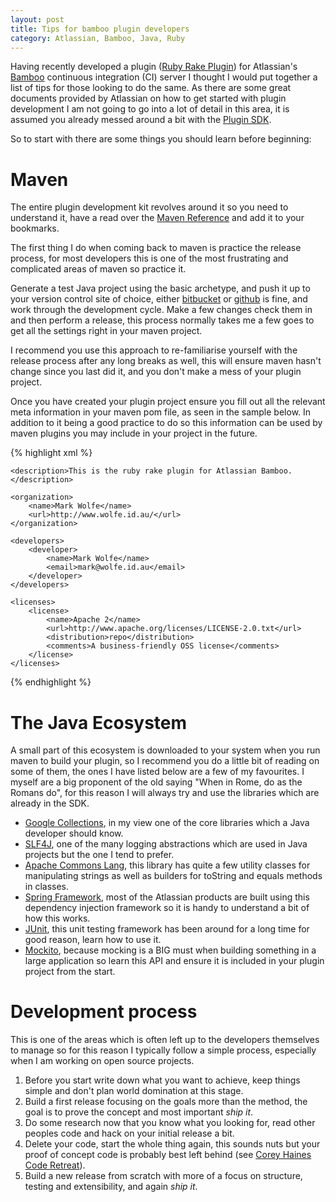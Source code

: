 ```yaml
---
layout: post
title: Tips for bamboo plugin developers
category: Atlassian, Bamboo, Java, Ruby
---
```


Having recently developed a plugin ([Ruby Rake Plugin](https://plugins.atlassian.com/plugin/details/770964)) for Atlassian's [Bamboo](http://www.atlassian.com/software/bamboo/overview) continuous integration (CI) server I thought I would put together a list of tips for those looking to do the same. As there are some great documents provided by Atlassian on how to get started with plugin development I am not going to go into a lot of detail in this area, it is assumed you already messed around a bit with the [Plugin SDK](https://developer.atlassian.com/display/DOCS/Developer+Quick+Start).

So to start with there are some things you should learn before beginning:

# Maven

The entire plugin development kit revolves around it so you need to understand it, have a read over the [Maven Reference](http://www.sonatype.com/books/mvnref-book/reference/) and add it to your bookmarks.

The first thing I do when coming back to maven is practice the release process, for most developers this is one of the most frustrating and complicated areas of maven so practice it. 

Generate a test Java project using the basic archetype, and push it up to your version control site of choice, either [bitbucket](http://bitbucket.org/) or [github](http://github.com) is fine, and work through the development cycle. Make a few changes check them in and then perform a release, this process normally takes me a few goes to get all the settings right in your maven project. 

I recommend you use this approach to re-familiarise yourself with the release process after any long breaks as well, this will ensure maven hasn't change since you last did it, and you don't make a mess of your plugin project.

Once you have created your plugin project ensure you fill out all the relevant meta information in your maven pom file, as seen in the sample below. In addition to it being a good practice to do so this information can be used by maven plugins you may include in your project in the future.

{% highlight xml %}

    <description>This is the ruby rake plugin for Atlassian Bamboo.</description>

    <organization>
        <name>Mark Wolfe</name>
        <url>http://www.wolfe.id.au/</url>
    </organization>

    <developers>
        <developer>
            <name>Mark Wolfe</name>
            <email>mark@wolfe.id.au</email>
        </developer>
    </developers>

    <licenses>
        <license>
            <name>Apache 2</name>
            <url>http://www.apache.org/licenses/LICENSE-2.0.txt</url>
            <distribution>repo</distribution>
            <comments>A business-friendly OSS license</comments>
        </license>
    </licenses>

{% endhighlight %}

# The Java Ecosystem

A small part of this ecosystem is downloaded to your system when you run maven to build your plugin, so I recommend you do a little bit of reading on some of them, the ones I have listed below are a few of my favourites. I myself are a big proponent of the old saying "When in Rome, do as the Romans do", for this reason I will always try and use the libraries which are already in the SDK.

* [Google Collections](http://code.google.com/p/guava-libraries/), in my view one of the core libraries which a Java developer should know.
* [SLF4J](http://www.slf4j.org/), one of the many logging abstractions which are used in Java projects but the one I tend to prefer.
* [Apache Commons Lang](http://commons.apache.org/lang/), this library has quite a few utility classes for manipulating strings as well as builders for toString and equals methods in classes.
* [Spring Framework](http://www.springframework.org), most of the Atlassian products are built using this dependency injection framework so it is handy to understand a bit of how this works.
* [JUnit](http://junit.org), this unit testing framework has been around for a long time for good reason, learn how to use it.
* [Mockito](http://code.google.com/p/mockito/), because mocking is a BIG must when building something in a large application so learn this API and ensure it is included in your plugin project from the start.

# Development process

This is one of the areas which is often left up to the developers themselves to manage so for this reason I typically follow a simple process, especially when I am working on open source projects.

1. Before you start write down what you want to achieve, keep things simple and don't plan world domination at this stage.
2. Build a first release focusing on the goals more than the method, the goal is to prove the concept and most important *ship it*.
3. Do some research now that you know what you looking for, read other peoples code and hack on your initial release a bit.
4. Delete your code, start the whole thing again, this sounds nuts but your proof of concept code is probably best left behind (see [Corey Haines Code Retreat](http://coderetreat.com/)).
5. Build a new release from scratch with more of a focus on structure, testing and extensibility, and again *ship it*.


